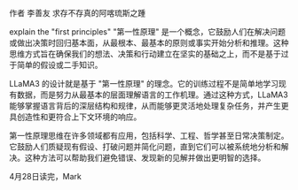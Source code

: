 作者 李善友
求存不存真的阿喀琉斯之踵

explain the "first principles"
"第一性原理" 是一个概念，它鼓励人们在解决问题或做出决策时回归基本面，从最根本、最基本的原则或事实开始分析和推理。这种思维方式旨在确保我们的想法、决策和行动建立在坚实的基础之上，而不是基于过于简单的假设或二手知识。

LLaMA3 的设计就是基于 "第一性原理" 的理念。它的训练过程不是简单地学习现有数据，而是努力从最基本的层面理解语言的工作机理。通过这种方式，LLaMA3 能够掌握语言背后的深层结构和规律，从而能够更灵活地处理复杂任务，并产生更具创造性和更符合上下文环境的响应。

第一性原理思维在许多领域都有应用，包括科学、工程、哲学甚至日常决策制定。它鼓励人们质疑现有假设、打破问题并简化问题，直到它们可以被系统地分析和解决。这种方法可以帮助我们避免错误、发现新的见解并做出更明智的选择。

4月28日读完，Mark